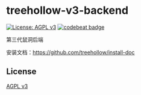 # treehollow-v3-backend
[![License: AGPL v3](https://img.shields.io/badge/License-AGPL%20v3-blue.svg)](https://www.gnu.org/licenses/agpl-3.0)
[![codebeat badge](https://codebeat.co/badges/d465de5a-345f-4fe8-9f23-ad089691d78d)](https://codebeat.co/projects/github-com-thuhole-thuhole-go-backend-master)

第三代鼠洞后端

安装文档：https://github.com/treehollow/install-doc

## License
[AGPL v3](./LICENSE)
